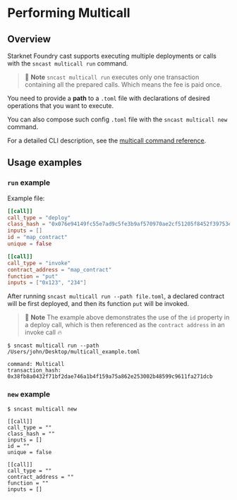 # Performing Multicall

## Overview

Starknet Foundry cast supports executing multiple deployments or calls with the `sncast multicall run` command.

> 📝 **Note**
> `sncast multicall run` executes only one transaction containing all the prepared calls. Which means the fee is paid once.

You need to provide a **path** to a `.toml` file with declarations of desired operations that you want to execute.

You can also compose such config `.toml` file with the `sncast multicall new` command.

For a detailed CLI description, see the [multicall command reference](../appendix/cast/multicall/multicall.md).

## Usage examples

### `run` example

Example file:

```toml
[[call]]
call_type = "deploy"
class_hash = "0x076e94149fc55e7ad9c5fe3b9af570970ae2cf51205f8452f39753e9497fe849"
inputs = []
id = "map_contract"
unique = false

[[call]]
call_type = "invoke"
contract_address = "map_contract"
function = "put"
inputs = ["0x123", "234"]
```

After running `sncast multicall run --path file.toml`, a declared contract will be first deployed, and then its function `put` will be invoked.

> 📝 **Note**
> The example above demonstrates the use of the `id` property in a deploy call, which is then referenced as the `contract address` in an invoke call 🔥

```shell
$ sncast multicall run --path /Users/john/Desktop/multicall_example.toml

command: Multicall
transaction_hash: 0x38fb8a0432f71bf2dae746a1b4f159a75a862e253002b48599c9611fa271dcb
```

### `new` example

```shell
$ sncast multicall new

[[call]]
call_type = ""
class_hash = ""
inputs = []
id = ""
unique = false

[[call]]
call_type = ""
contract_address = ""
function = ""
inputs = []
```
